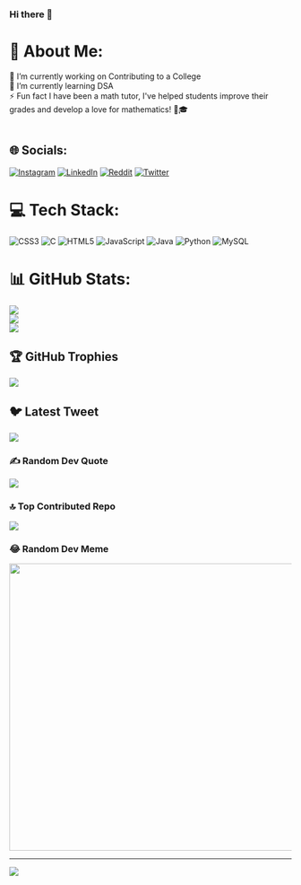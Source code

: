 ### Hi there 👋

# 💫 About Me:
🔭 I’m currently working on Contributing to a College<br>🌱 I’m currently learning DSA<br>⚡ Fun fact   I have been a math tutor, I've helped students improve their grades and develop a love for mathematics! 🧮🎓<br><br>



## 🌐 Socials:
[![Instagram](https://img.shields.io/badge/Instagram-%23E4405F.svg?logo=Instagram&logoColor=white)](https://instagram.com/rounakrunwal__) [![LinkedIn](https://img.shields.io/badge/LinkedIn-%230077B5.svg?logo=linkedin&logoColor=white)](https://linkedin.com/in/rounak-runwal) [![Reddit](https://img.shields.io/badge/Reddit-%23FF4500.svg?logo=Reddit&logoColor=white)](https://reddit.com/user/macjojo123) [![Twitter](https://img.shields.io/badge/Twitter-%231DA1F2.svg?logo=Twitter&logoColor=white)](https://twitter.com/Rounakrunwal08) 

# 💻 Tech Stack:
![CSS3](https://img.shields.io/badge/css3-%231572B6.svg?style=for-the-badge&logo=css3&logoColor=white) ![C](https://img.shields.io/badge/c-%2300599C.svg?style=for-the-badge&logo=c&logoColor=white) ![HTML5](https://img.shields.io/badge/html5-%23E34F26.svg?style=for-the-badge&logo=html5&logoColor=white) ![JavaScript](https://img.shields.io/badge/javascript-%23323330.svg?style=for-the-badge&logo=javascript&logoColor=%23F7DF1E) ![Java](https://img.shields.io/badge/java-%23ED8B00.svg?style=for-the-badge&logo=java&logoColor=white) ![Python](https://img.shields.io/badge/python-3670A0?style=for-the-badge&logo=python&logoColor=ffdd54) ![MySQL](https://img.shields.io/badge/mysql-%2300f.svg?style=for-the-badge&logo=mysql&logoColor=white)
# 📊 GitHub Stats:
![](https://github-readme-stats.vercel.app/api?username=ronak0808&theme=radical&hide_border=true&include_all_commits=true&count_private=true)<br/>
![](https://github-readme-streak-stats.herokuapp.com/?user=ronak0808&theme=radical&hide_border=true)<br/>
![](https://github-readme-stats.vercel.app/api/top-langs/?username=ronak0808&theme=radical&hide_border=true&include_all_commits=true&count_private=true&layout=compact)

## 🏆 GitHub Trophies
![](https://github-profile-trophy.vercel.app/?username=ronak0808&theme=radical&no-frame=false&no-bg=false&margin-w=4)

## 🐦 Latest Tweet
[![](https://gtce.itsvg.in/api?username=Rounakrunwal08)](https://github.com/VishwaGauravIn/github-twitter-card-embed)

### ✍️ Random Dev Quote
![](https://quotes-github-readme.vercel.app/api?type=horizontal&theme=radical)

### 🔝 Top Contributed Repo
![](https://github-contributor-stats.vercel.app/api?username=ronak0808&limit=5&theme=radical&combine_all_yearly_contributions=true)

### 😂 Random Dev Meme
<img src="https://rm.up.railway.app/" width="512px"/>

---
[![](https://visitcount.itsvg.in/api?id=ronak0808&icon=0&color=0)](https://visitcount.itsvg.in)

<!-- Proudly created with GPRM ( https://gprm.itsvg.in ) -->
